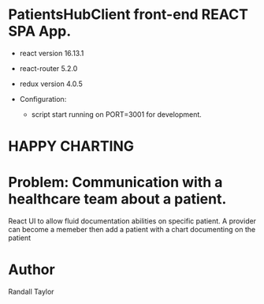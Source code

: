 # PatientsHubClient front-end REACT SPA App.  

* react version 16.13.1  

* react-router 5.2.0

* redux version 4.0.5
 
* Configuration: 
    * script start running on PORT=3001 for development.

# HAPPY CHARTING

# Problem: Communication with a healthcare team about a patient. 

React UI to allow fluid documentation abilities on specific patient. A provider can become a memeber then add a patient with a chart documenting on the patient 
 
# Author 
Randall Taylor